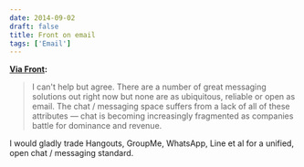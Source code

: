 ```yaml
---
date: 2014-09-02
draft: false
title: Front on email
tags: ['Email']
---
```


**[Via Front](http://blog.frontapp.com/email-will-last-forever/):**

> I can't help but agree. There are a number of great messaging solutions out right now but none are as ubiquitous, reliable or open as email. The chat / messaging space suffers from a lack of all of these attributes — chat is becoming increasingly fragmented as companies battle for dominance and revenue.<!-- excerpt -->

I would gladly trade Hangouts, GroupMe, WhatsApp, Line et al for a unified, open chat / messaging standard.
